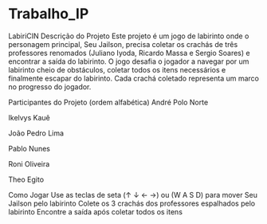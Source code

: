 # Trabalho_IP
LabiriCIN
Descrição do Projeto
Este projeto é um jogo de labirinto onde o personagem principal, Seu Jailson, precisa coletar os crachás de três professores renomados (Juliano Iyoda, Ricardo Massa e Sergio Soares) e encontrar a saída do labirinto.
O jogo desafia o jogador a navegar por um labirinto cheio de obstáculos, coletar todos os itens necessários e finalmente escapar do labirinto. Cada crachá coletado representa um marco no progresso do jogador.

Participantes do Projeto (ordem alfabética)
André Polo Norte

Ikelvys Kauê

João Pedro Lima

Pablo Nunes

Roni Oliveira

Theo Egito

Como Jogar
Use as teclas de seta (↑ ↓ ← →) ou (W A S D) para mover Seu Jailson pelo labirinto
Colete os 3 crachás dos professores espalhados pelo labirinto
Encontre a saída após coletar todos os itens
